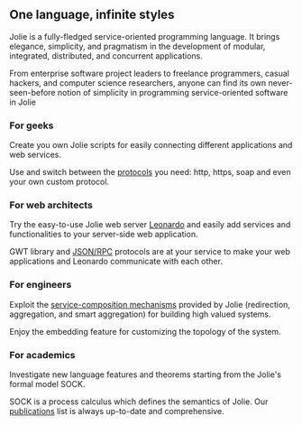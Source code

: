 ## One language, infinite styles

Jolie is a fully-fledged service-oriented programming language. It brings elegance, simplicity, and pragmatism in the development of modular, integrated, distributed, and concurrent applications.

From enterprise software project leaders to freelance programmers, casual hackers, and computer science researchers, anyone can find its own never-seen-before notion of simplicity in programming service-oriented software in Jolie

### For geeks

Create you own Jolie scripts for easily connecting different applications and web services.

Use and switch between the [protocols](/?top_menu=documentation&sideMenuAction=protocols/introduction) you need: http, https, soap and even your own custom protocol.

### For web architects

Try the easy-to-use Jolie web server [Leonardo](/?top_menu=documentation&sideMenuAction=web_applications/leonardo) and easily add services and functionalities to your server-side web application.

GWT library and [JSON/RPC](/?top_menu=documentation&sideMenuAction=protocols/jsonrpc) protocols are at your service to make your web applications and Leonardo communicate with each other.

### For engineers

Exploit the [service-composition mechanisms](/?top_menu=documentation&sideMenuAction=architectural_composition/introduction) provided by Jolie (redirection, aggregation, and smart aggregation) for building high valued systems.

Enjoy the embedding feature for customizing the topology of the system.

### For academics

Investigate new language features and theorems starting from the Jolie's formal model SOCK.

SOCK is a process calculus which defines the semantics of Jolie. Our [publications](/?top_menu=publications) list is always up-to-date and comprehensive.